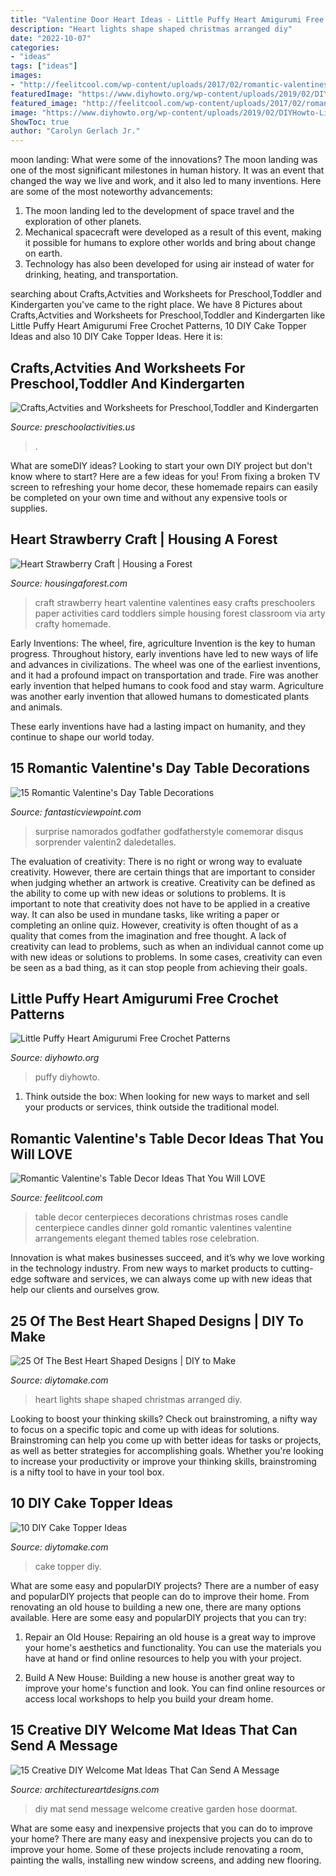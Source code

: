 ```yaml
---
title: "Valentine Door Heart Ideas - Little Puffy Heart Amigurumi Free Crochet Patterns"
description: "Heart lights shape shaped christmas arranged diy"
date: "2022-10-07"
categories:
- "ideas"
tags: ["ideas"]
images:
- "http://feelitcool.com/wp-content/uploads/2017/02/romantic-valentines-table-decor-ideas13.jpg"
featuredImage: "https://www.diyhowto.org/wp-content/uploads/2019/02/DIYHowto-Little-Puffy-Heart-Amigurumi-Free-Crochet-Patterns-01.jpg"
featured_image: "http://feelitcool.com/wp-content/uploads/2017/02/romantic-valentines-table-decor-ideas13.jpg"
image: "https://www.diyhowto.org/wp-content/uploads/2019/02/DIYHowto-Little-Puffy-Heart-Amigurumi-Free-Crochet-Patterns-01.jpg"
ShowToc: true
author: "Carolyn Gerlach Jr."
---
```



moon landing: What were some of the innovations?
The moon landing was one of the most significant milestones in human history. It was an event that changed the way we live and work, and it also led to many inventions. Here are some of the most noteworthy advancements: 
1) The moon landing led to the development of space travel and the exploration of other planets. 
2) Mechanical spacecraft were developed as a result of this event, making it possible for humans to explore other worlds and bring about change on earth. 
3) Technology has also been developed for using air instead of water for drinking, heating, and transportation.

	

		
searching about Crafts,Actvities and Worksheets for Preschool,Toddler and Kindergarten you've came to the right place. We have 8 Pictures about Crafts,Actvities and Worksheets for Preschool,Toddler and Kindergarten like Little Puffy Heart Amigurumi Free Crochet Patterns, 10 DIY Cake Topper Ideas and also 10 DIY Cake Topper Ideas. Here it is:
		
    
## Crafts,Actvities And Worksheets For Preschool,Toddler And Kindergarten

<img loading=lazy src="https://www.preschoolactivities.us/wp-content/uploads/2015/02/spring-classroom-door-decorations.jpg" onerror="this.onerror=null;this.src='https://tse1.mm.bing.net/th?id=OIP.mVcv3v1jx7QFRsRFhkhNmgHaN4&amp;pid=15.1';" alt="Crafts,Actvities and Worksheets for Preschool,Toddler and Kindergarten">

_Source: preschoolactivities.us_

>. 

	

What are someDIY ideas?
Looking to start your own DIY project but don't know where to start? Here are a few ideas for you! From fixing a broken TV screen to refreshing your home decor, these homemade repairs can easily be completed on your own time and without any expensive tools or supplies.

    
## Heart Strawberry Craft | Housing A Forest

<img loading=lazy src="http://www.housingaforest.com/wp-content/uploads/2016/02/Heart-Strawberry-Craft-Valentines-Craft-for-Kids-5.jpg" onerror="this.onerror=null;this.src='https://tse4.mm.bing.net/th?id=OIP.S8P5A1cOO6a6Dn_8i9sYKwHaLH&amp;pid=15.1';" alt="Heart Strawberry Craft | Housing a Forest">

_Source: housingaforest.com_

>craft strawberry heart valentine valentines easy crafts preschoolers paper activities card toddlers simple housing forest classroom via arty crafty homemade. 

	

Early Inventions: The wheel, fire, agriculture
Invention is the key to human progress. Throughout history, early inventions have led to new ways of life and advances in civilizations.
The wheel was one of the earliest inventions, and it had a profound impact on transportation and trade. Fire was another early invention that helped humans to cook food and stay warm. Agriculture was another early invention that allowed humans to domesticated plants and animals.

These early inventions have had a lasting impact on humanity, and they continue to shape our world today.

    
## 15 Romantic Valentine&#039;s Day Table Decorations

<img loading=lazy src="http://www.fantasticviewpoint.com/wp-content/uploads/2014/01/best-ideas-for-valentines-day-dinner-at-home-1.jpg" onerror="this.onerror=null;this.src='https://tse4.mm.bing.net/th?id=OIP.Q61L70bvriqbo5mh8OELgAHaJ3&amp;pid=15.1';" alt="15 Romantic Valentine&#039;s Day Table Decorations">

_Source: fantasticviewpoint.com_

>surprise namorados godfather godfatherstyle comemorar disqus sorprender valentin2 daledetalles. 

	

The evaluation of creativity: There is no right or wrong way to evaluate creativity. However, there are certain things that are important to consider when judging whether an artwork is creative.
Creativity can be defined as the ability to come up with new ideas or solutions to problems. It is important to note that creativity does not have to be applied in a creative way. It can also be used in mundane tasks, like writing a paper or completing an online quiz. However, creativity is often thought of as a quality that comes from the imagination and free thought. A lack of creativity can lead to problems, such as when an individual cannot come up with new ideas or solutions to problems. In some cases, creativity can even be seen as a bad thing, as it can stop people from achieving their goals.

    
## Little Puffy Heart Amigurumi Free Crochet Patterns

<img loading=lazy src="https://www.diyhowto.org/wp-content/uploads/2019/02/DIYHowto-Little-Puffy-Heart-Amigurumi-Free-Crochet-Patterns-01.jpg" onerror="this.onerror=null;this.src='https://tse1.mm.bing.net/th?id=OIP.H-9PS5ZPMU6C8_PEcQlj8QHaQH&amp;pid=15.1';" alt="Little Puffy Heart Amigurumi Free Crochet Patterns">

_Source: diyhowto.org_

>puffy diyhowto. 

	

1. Think outside the box: When looking for new ways to market and sell your products or services, think outside the traditional model.

    
## Romantic Valentine&#039;s Table Decor Ideas That You Will LOVE

<img loading=lazy src="http://feelitcool.com/wp-content/uploads/2017/02/romantic-valentines-table-decor-ideas13.jpg" onerror="this.onerror=null;this.src='https://tse3.mm.bing.net/th?id=OIP.5y5Da0zcVs5IDRkrVfu7bAHaKT&amp;pid=15.1';" alt="Romantic Valentine&#039;s Table Decor Ideas That You Will LOVE">

_Source: feelitcool.com_

>table decor centerpieces decorations christmas roses candle centerpiece candles dinner gold romantic valentines valentine arrangements elegant themed tables rose celebration. 

	

Innovation is what makes businesses succeed, and it’s why we love working in the technology industry. From new ways to market products to cutting-edge software and services, we can always come up with new ideas that help our clients and ourselves grow.

    
## 25 Of The Best Heart Shaped Designs | DIY To Make

<img loading=lazy src="http://www.diytomake.com/wp-content/uploads/2017/01/Heart-Shape-Lights.jpg" onerror="this.onerror=null;this.src='https://tse2.mm.bing.net/th?id=OIP.yZMWt2pDlVUPj-rf8QmWWAHaIj&amp;pid=15.1';" alt="25 Of The Best Heart Shaped Designs | DIY to Make">

_Source: diytomake.com_

>heart lights shape shaped christmas arranged diy. 

	

Looking to boost your thinking skills? Check out brainstroming, a nifty way to focus on a specific topic and come up with ideas for solutions. Brainstroming can help you come up with better ideas for tasks or projects, as well as better strategies for accomplishing goals. Whether you're looking to increase your productivity or improve your thinking skills, brainstroming is a nifty tool to have in your tool box.

    
## 10 DIY Cake Topper Ideas

<img loading=lazy src="https://www.diytomake.com/wp-content/uploads/2015/11/Cake-Topper.jpg" onerror="this.onerror=null;this.src='https://tse4.mm.bing.net/th?id=OIP.8YWl2PXRPHlK4AamqqpC6wHaLH&amp;pid=15.1';" alt="10 DIY Cake Topper Ideas">

_Source: diytomake.com_

>cake topper diy. 

	

What are some easy and popularDIY projects?
There are a number of easy and popularDIY projects that people can do to improve their home. From renovating an old house to building a new one, there are many options available. Here are some easy and popularDIY projects that you can try:
1. Repair an Old House: Repairing an old house is a great way to improve your home's aesthetics and functionality. You can use the materials you have at hand or find online resources to help you with your project.

2. Build A New House: Building a new house is another great way to improve your home's function and look. You can find online resources or access local workshops to help you build your dream home.

    
## 15 Creative DIY Welcome Mat Ideas That Can Send A Message

<img loading=lazy src="https://www.architectureartdesigns.com/wp-content/uploads/2017/07/15-Creative-DIY-Welcome-Mat-Ideas-That-Can-Send-A-Message-6.jpg" onerror="this.onerror=null;this.src='https://tse2.mm.bing.net/th?id=OIP.iCCqDLdXTb97pWwOO89lBAHaJ3&amp;pid=15.1';" alt="15 Creative DIY Welcome Mat Ideas That Can Send A Message">

_Source: architectureartdesigns.com_

>diy mat send message welcome creative garden hose doormat. 

	

What are some easy and inexpensive projects that you can do to improve your home?
There are many easy and inexpensive projects you can do to improve your home. Some of these projects include renovating a room, painting the walls, installing new window screens, and adding new flooring.


